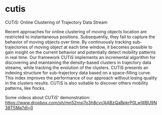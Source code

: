 # cutis
CUTiS: Online Clustering of Trajectory Data Stream

Recent approaches for online clustering of moving objects location are restricted to instantaneous positions. Subsequently, they fail to capture the behavior of moving objects over time. By continuously tracking sub-trajectories of moving object at each time window, it becomes possible to gain insight on the current behavior and potentially detect mobility patterns in real time. Our framework CUTiS implements an incremental algorithm for discovering and maintaining the density-based clusters in trajectory data streams, while tracking the evolution of the clusters. CUTiS presents an indexing structure for sub-trajectory data based on a space-filling curve. This index improves the performance of our approach without losing quality in the clusters results. CUTiS is also suitable to discover others mobility patterns, like flocks.

Some videos about CUTiS' demonstration: https://www.dropbox.com/sh/mn52msj7o3h8cvr/AABzQaBpkrP0LwWBU9N38T5Ma?dl=0
